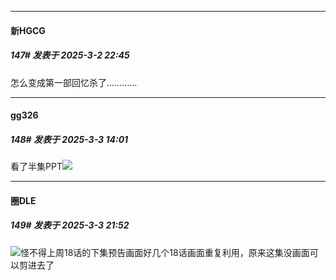 ﻿
*****

####  新HGCG  
##### 147#       发表于 2025-3-2 22:45

怎么变成第一部回忆杀了…………


*****

####  gg326  
##### 148#       发表于 2025-3-3 14:01

看了半集PPT<img src="https://static.saraba1st.com/image/smiley/face2017/001.png" referrerpolicy="no-referrer">


*****

####  圈DLE  
##### 149#       发表于 2025-3-3 21:52

<img src="https://static.saraba1st.com/image/smiley/face2017/068.png" referrerpolicy="no-referrer">怪不得上周18话的下集预告画面好几个18话画面重复利用，原来这集没画面可以剪进去了

